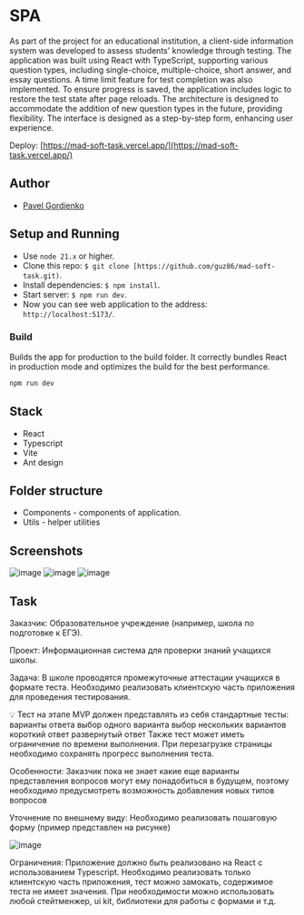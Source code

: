 # SPA

As part of the project for an educational institution, a client-side information system was developed to assess students' knowledge through testing. The application was built using React with TypeScript, supporting various question types, including single-choice, multiple-choice, short answer, and essay questions. A time limit feature for test completion was also implemented.
To ensure progress is saved, the application includes logic to restore the test state after page reloads. The architecture is designed to accommodate the addition of new question types in the future, providing flexibility. The interface is designed as a step-by-step form, enhancing user experience.
 
Deploy: [https://mad-soft-task.vercel.app/](https://mad-soft-task.vercel.app/)

## Author

- [Pavel Gordienko](https://github.com/guz86)

## Setup and Running

- Use `node 21.x` or higher.
- Clone this repo: `$ git clone [https://github.com/guz86/mad-soft-task.git)`.
- Install dependencies: `$ npm install`.
- Start server: `$ npm run dev`.
- Now you can see web application to the address: `http://localhost:5173/`.

### Build

Builds the app for production to the build folder. It correctly bundles React in production mode and optimizes the build for the best performance.

```bash
npm run dev
```

## Stack
- React
- Typescript
- Vite
- Ant design

## Folder structure

- Components - components of application.
- Utils - helper utilities

## Screenshots
![image](https://github.com/user-attachments/assets/1e04aacc-954a-4fda-9485-1d8bfc0f4c77)
![image](https://github.com/user-attachments/assets/2df9e1cd-c4c3-4855-bf17-9beff34e2087)
![image](https://github.com/user-attachments/assets/0513e287-e731-43b7-a7ba-aef5af06f2b4)

 
## Task

Заказчик:
Образовательное учреждение (например, школа по подготовке к ЕГЭ).

Проект:
Информационная система для проверки знаний учащихся школы.

Задача:
В школе проводятся промежуточные аттестации учащихся в формате теста. Необходимо реализовать клиентскую часть приложения для проведения тестирования.

💡 Тест на этапе MVP должен представлять из себя стандартные тесты:
варианты ответа
выбор одного варианта
выбор нескольких вариантов
короткий ответ
развернутый ответ
Также тест может иметь ограничение по времени выполнения.
При перезагрузке страницы необходимо сохранять прогресс выполнения теста.

Особенности:
Заказчик пока не знает какие еще варианты представления вопросов могут ему понадобиться в будущем, поэтому необходимо предусмотреть возможность добавления новых типов вопросов

Уточнение по внешнему виду:
Необходимо реализовать пошаговую форму (пример представлен на рисунке)

![image](https://github.com/user-attachments/assets/fd0b1840-029b-44dd-a32a-bf07982df84c)


Ограничения:
Приложение должно быть реализовано на React с использованием Typescript. Необходимо реализовать только клиентскую часть приложения, тест можно замокать, содержимое теста не имеет значения.
При необходимости можно использовать любой стейтменжер, ui kit, библиотеки для работы с формами и т.д.
